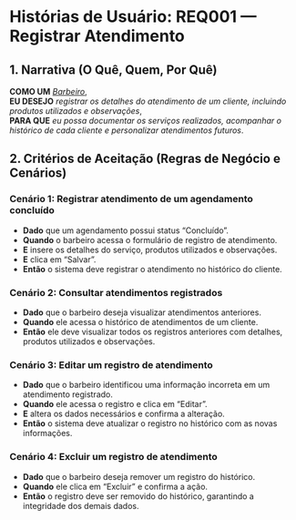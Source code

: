 # Histórias de Usuário: REQ001 — Registrar Atendimento

## 1. Narrativa (O Quê, Quem, Por Quê)

**COMO UM** *[Barbeiro](https://github.com/jvsouza02/sistema-corporativo-tads6v/blob/main/documentacao/dicionario_de_dados.md#barbeiro)*,  
**EU DESEJO** *registrar os detalhes do atendimento de um cliente, incluindo produtos utilizados e observações*,  
**PARA QUE** *eu possa documentar os serviços realizados, acompanhar o histórico de cada cliente e personalizar atendimentos futuros*.

## 2. Critérios de Aceitação (Regras de Negócio e Cenários)

### Cenário 1: Registrar atendimento de um agendamento concluído

- **Dado** que um agendamento possui status “Concluído”.  
- **Quando** o barbeiro acessa o formulário de registro de atendimento.  
- **E** insere os detalhes do serviço, produtos utilizados e observações.  
- **E** clica em “Salvar”.  
- **Então** o sistema deve registrar o atendimento no histórico do cliente.

### Cenário 2: Consultar atendimentos registrados

- **Dado** que o barbeiro deseja visualizar atendimentos anteriores.  
- **Quando** ele acessa o histórico de atendimentos de um cliente.  
- **Então** ele deve visualizar todos os registros anteriores com detalhes, produtos utilizados e observações.

### Cenário 3: Editar um registro de atendimento

- **Dado** que o barbeiro identificou uma informação incorreta em um atendimento registrado.  
- **Quando** ele acessa o registro e clica em “Editar”.  
- **E** altera os dados necessários e confirma a alteração.  
- **Então** o sistema deve atualizar o registro no histórico com as novas informações.

### Cenário 4: Excluir um registro de atendimento

- **Dado** que o barbeiro deseja remover um registro do histórico.  
- **Quando** ele clica em “Excluir” e confirma a ação.  
- **Então** o registro deve ser removido do histórico, garantindo a integridade dos demais dados.



